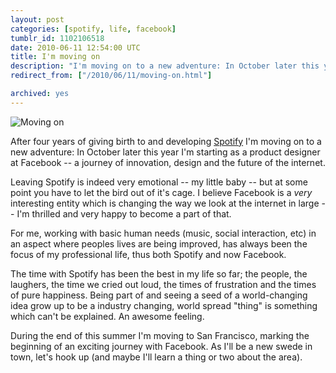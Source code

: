 ```yaml
---
layout: post
categories: [spotify, life, facebook]
tumblr_id: 1102106518  
date: 2010-06-11 12:54:00 UTC
title: I'm moving on
description: "I'm moving on to a new adventure: In October later this year I'm starting as a product designer at Facebook -- a journey of innovation, design and the future of the internet."
redirect_from: ["/2010/06/11/moving-on.html"]

archived: yes
---
```


<img src="//farm5.static.flickr.com/4011/4690730860_5ba08d99c6_o.png" alt="Moving on">

After four years of giving birth to and developing [Spotify](http://spotify.com/) I'm moving on to a new adventure: In October later this year I'm starting as a product designer at Facebook -- a journey of innovation, design and the future of the internet.

Leaving Spotify is indeed very emotional -- my little baby -- but at some point you have to let the bird out of it's cage. I believe Facebook is a _very_ interesting entity which is changing the way we look at the internet in large -- I'm thrilled and very happy to become a part of that.

For me, working with basic human needs (music, social interaction, etc) in an aspect where peoples lives are being improved, has always been the focus of my professional life, thus both Spotify and now Facebook.

The time with Spotify has been the best in my life so far; the people, the laughers, the time we cried out loud, the times of frustration and the times of pure happiness. Being part of and seeing a seed of a world-changing idea grow up to be a industry changing, world spread "thing" is something which can't be explained. An awesome feeling.

During the end of this summer I'm moving to San Francisco, marking the beginning of an exciting journey with Facebook. As I'll be a new swede in town, let's hook up (and maybe I'll learn a thing or two about the area).
